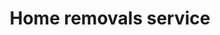 ---
title: "Home removals service"
alt: "Full home removal service, including packing, transporting, and unpacking"
description: "Full home removal service, including packing, transporting, and unpacking"
category: "removals"
subcategory: "home-removals"
image: "/tradespeople/removals/home-removals.webp"
ogImage: "/tradespeople/removals/home-removals.webp"
colour: "blue"
pathtxt: "Home removals"
published: true
---